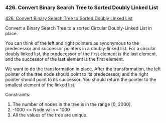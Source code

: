 ### 426. Convert Binary Search Tree to Sorted Doubly Linked List

[426. Convert Binary Search Tree to Sorted Doubly Linked List
](https://leetcode.com/problems/convert-binary-search-tree-to-sorted-doubly-linked-list/)

Convert a Binary Search Tree to a sorted Circular Doubly-Linked List in place.

You can think of the left and right pointers as synonymous to the predecessor and successor pointers in a doubly-linked list. For a circular doubly linked list, the predecessor of the first element is the last element, and the successor of the last element is the first element.

We want to do the transformation in place. After the transformation, the left pointer of the tree node should point to its predecessor, and the right pointer should point to its successor. You should return the pointer to the smallest element of the linked list.


Constraints:

1. The number of nodes in the tree is in the range [0, 2000].
2. -1000 <= Node.val <= 1000
3. All the values of the tree are unique.